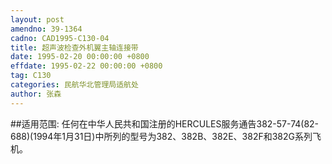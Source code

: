 ```yaml
---
layout: post
amendno: 39-1364
cadno: CAD1995-C130-04
title: 超声波检查外机翼主轴连接带
date: 1995-02-20 00:00:00 +0800
effdate: 1995-02-22 00:00:00 +0800
tag: C130
categories: 民航华北管理局适航处
author: 张森
---
```


##适用范围:
任何在中华人民共和国注册的HERCULES服务通告382-57-74(82-688)(1994年1月31日)中所列的型号为382、382B、382E、382F和382G系列飞机。

